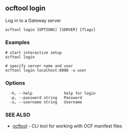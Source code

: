 ## ocftool login

Log in to a Gateway server

```
ocftool login [OPTIONS] [SERVER] [flags]
```

### Examples

```
# start interactive setup
ocftool login

# specify server name and user 
ocftool login localhost:8080 -u user

```

### Options

```
  -h, --help              help for login
  -p, --password string   Password
  -u, --username string   Username
```

### SEE ALSO

* [ocftool](ocftool.md)	 - CLI tool for working with OCF manifest files


